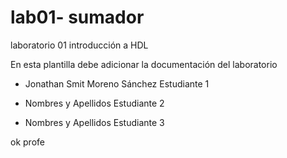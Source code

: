 # lab01- sumador 
laboratorio 01 introducción a HDL

En esta plantilla debe adicionar la documentación del laboratorio

* Jonathan Smit Moreno Sánchez Estudiante 1

* Nombres y Apellidos Estudiante 2
* Nombres y Apellidos Estudiante 3


ok profe 
